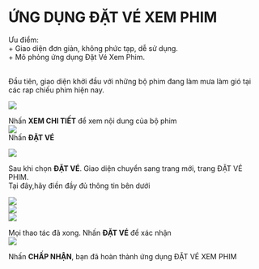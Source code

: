 
<h1><strong>ỨNG DỤNG ĐẶT VÉ XEM PHIM</strong></h1>
<a>Ưu điểm:<br/>
    + Giao diện đơn giản, không phức tạp, dễ sử dụng.<br/>
    + Mô phỏng ứng dụng Đặt Vé Xem Phim.<br/>
<a/>
    <br/>
<p>
    Đầu tiên, giao diện khởi đầu với những bộ phim đang làm mưa làm gió tại các rap chiếu phim hiện nay.<br/>
    
   <img src="https://scontent.fdad2-1.fna.fbcdn.net/v/t1.15752-9/64277802_2068600276579101_7610891849074475008_n.png?_nc_cat=110&_nc_oc=AQnjg7XPRaBtX5nk3F5-eR1AD_gHLecWqx0xWOynIwokg0BLKGs8RUzqM0Go7IoKGrQ&_nc_ht=scontent.fdad2-1.fna&oh=547617117087eae9b62f6cf1ab1e7604&oe=5D84328A"></img>
    <br/>
    
  <a> Nhấn <strong>XEM CHI TIẾT</strong> để xem nội dung của bộ phim</a><br/>
   <img src="https://scontent.fdad1-1.fna.fbcdn.net/v/t1.15752-9/64450299_450379065777382_769189386712514560_n.png?_nc_cat=100&_nc_oc=AQnpOgakAb29oxwTjcVGvIqfrYkoDLdH8Q2WbGghECAO5cSlcR8PwxxvxQW4y7il2VQ&_nc_ht=scontent.fdad1-1.fna&oh=7d4e5378bf03154f198f8a9a46d57617&oe=5D83579A"/> <br/>
   <a> Nhấn <strong>ĐẶT VÉ</strong></a><br/>


   <img src="https://scontent.fdad1-1.fna.fbcdn.net/v/t1.15752-9/62597638_2372897799648386_5941134514305630208_n.png?_nc_cat=103&_nc_oc=AQmeKvculVdND45XIfMmSwDwxPKpKwbpWm_RPx4BefNz-ExKPCC9yj4J0Qkas7KdjmI&_nc_ht=scontent.fdad1-1.fna&oh=14a6d4162034d92080e07d5097875a0b&oe=5D9C138E"/> <br/>
   
   <a> Sau khi chọn <strong>ĐẶT VÉ</strong>. Giao diện chuyển sang trang mới, trang ĐẶT VÉ PHIM.<br/>
        Tại đây,hãy điền đầy đủ thông tin bên dưới <br/>
    
   </a>
    <img src="https://scontent.fdad1-1.fna.fbcdn.net/v/t1.15752-9/64287812_2214274775352774_4842187193692717056_n.png?_nc_cat=104&_nc_oc=AQkI98QIJsPBptv0MD_bLmZSxCbzQl7u_1JRR6ktIM9WouFafHA1etrRsoOHAmks7JU&_nc_ht=scontent.fdad1-1.fna&oh=d1edd9779539784271a7464b233c07f4&oe=5DC53D73"/> <br/>
    <img src="https://scontent.fdad2-1.fna.fbcdn.net/v/t1.15752-9/64464025_337257233617074_5811208948987985920_n.png?_nc_cat=107&_nc_oc=AQlMjd2mdCs3z8DwDun1MxUhqNOLiLcvUHiJaaJtd8hXnGAezzJQEssao_vUT1XxxTs&_nc_ht=scontent.fdad2-1.fna&oh=6460b3af46c343851670569b675ce5ab&oe=5D99E238"/> <br/>
    <img src="https://scontent.fdad2-1.fna.fbcdn.net/v/t1.15752-9/64506359_2349271458659537_1777394227433439232_n.png?_nc_cat=110&_nc_oc=AQmh12XgwlWJkNCDRgEQWSAtri6oh4s6Y73-EsvrflP3_htXxc7qJ8ct_yUAS4qJz5w&_nc_ht=scontent.fdad2-1.fna&oh=35029ddc424304b2a06b8cb0beca9074&oe=5D87565D"/>
    
   <a> Mọi thao tác đã xong. Nhấn <strong>ĐẶT VÉ</strong> để xác nhận</a> <br/>
   <img src="https://scontent.fdad1-1.fna.fbcdn.net/v/t1.15752-9/64524850_1260297697460192_6468225145822511104_n.png?_nc_cat=105&_nc_oc=AQk6d-fByZoYHB_ltaF817YpSRoFoK-QLibD8JobJMUTBgSjF8i7St6jMWuT-4x5vLc&_nc_ht=scontent.fdad1-1.fna&oh=885d54c18c3f719a8b4165efeac7c484&oe=5D806FAC"/> <br/>
   
 <a>Nhấn <strong>CHẤP NHẬN</strong>, bạn đã hoàn thành ứng dụng ĐẶT VÉ XEM PHIM<a/>
     
